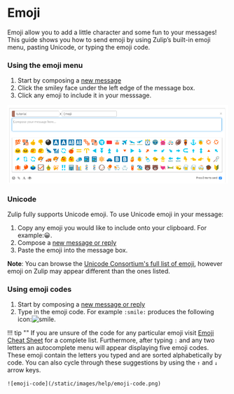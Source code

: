 # Emoji

Emoji allow you to add a little character and some fun to your
messages! This guide shows you how to send emoji by using Zulip’s
built-in emoji menu, pasting Unicode, or typing the emoji code.

### Using the emoji menu
1. Start by composing a [new message](/help/#posting-and-replying)
2. Click the smiley face under the left edge of the message box.
3. Click any emoji to include it in your messsage.

![emoji-menu](/static/images/help/emoji-menu.png)


### Unicode
Zulip fully supports Unicode emoji. To use Unicode emoji in your message:

1. Copy any emoji you would like to include onto your clipboard. For example:😀.
2. Compose a [new message or reply](/help/#posting-and-replying)
3. Paste the emoji into the message box.

**Note**: You can browse the
  [Unicode Consortium's full list of emoji](http://unicode.org/emoji/charts/full-emoji-list.html),
  however emoji on Zulip may appear different than the ones listed.

### Using emoji codes
1. Start by composing a
   [new message or reply](/help/#posting-and-replying)
2. Type in the emoji code. For example `:smile:` produces the
   following icon:<img
   src="/static/generated/emoji/images/emoji/smile.png" alt="smile"
   style="width: 3%;"/>.

!!! tip ""
    If you are unsure of the code for any particular emoji visit
    [Emoji Cheat Sheet](http://www.webpagefx.com/tools/emoji-cheat-sheet/)
    for a complete list. Furthermore, after typing `:` and any two
    letters an autocomplete menu will appear displaying five emoji
    codes. These emoji contain the letters you typed and are sorted
    alphabetically by code. You can also cycle through these
    suggestions by using the `↑` and `↓` arrow keys.

    ![emoji-code](/static/images/help/emoji-code.png)
